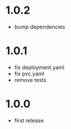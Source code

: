 # 1.0.2
- bump dependencies

# 1.0.1
- fix deployment.yaml
- fix pvc.yaml
- remove tests

# 1.0.0
- first release
